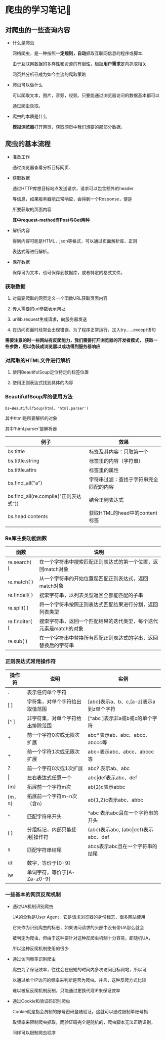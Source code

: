 # 爬虫的学习笔记:book:



## 对爬虫的一些查询内容

+ 什么是爬虫

  网络爬虫，是一种按照**一定规则，自动**抓取互联网信息的程序或脚本.

  由于互联网数据的多样性和资源的有限性，根据**用户需求**定向抓取相关

  网页并分析已成为如今主流的爬取策略

+ 爬虫可以做什么

  可以爬取文本，图片，音频，视频。只要能通过浏览器访问的数据基本都可以

  通过爬虫获取。

+ 爬虫的本质是什么

  **模拟浏览器**打开网页，获取网页中我们想要的那部分数据。





## 爬虫的基本流程

+ 准备工作

  通过浏览器查看分析目标网页.

  

+ 获取数据

  通过HTTP库想目标站点发送请求，请求可以包含额外的header

  等信息，如果服务器能正常响应，会得到一个Response，便是

  所要获取的页面内容

  **其中request-method有Post与Get两种**

  

+ 解析内容

  得到内容可能是HTML，json等格式，可以通过页面解析库、正则

  表达式等进行解析。

  

+ 保存数据

  保存可为文本，也可保存到数据库，或者特定的格式文件。



### 获取数据

1. 对需要爬取的网页定义一个函数URL获取页面内容

   

2. 传入需要的url参数表示网址

   

3. urllib.request生成请求，向服务器发送

   

4. 在访问页面时经常会出现错误，为了程序正常运行，加入try……except语句

   

**需要注意的时一些网站有反爬能力，我们需要打开浏览器的开发者模式，
获取一些参数，用以伪装成浏览器以成功得到服务器响应**



### 对爬取的HTML文件进行解析



1. 使用BeautifulSoup定位特定的标签位置

   

2. 使用正则表达式找到具体的内容





### BeautifulfSoup库的使用方法

`bs=BeautifulfSoup(html，'html.parser')`



其中html是所要解析的对象

其中'html.parser'是解析器



| 例子                                  | 效果                                   |
| ------------------------------------- | -------------------------------------- |
| bs.tittle                             | 标签及其内容：只取第一个               |
| bs.tittle.string                      | 标签里的内容（字符串）                 |
| bs.tittle.attrs                       | 标签里的属性                           |
| bs.find_all("a")                      | 字符串过滤：查找于字符串完全匹配的内容 |
| bs.find_all(re.compile("正则表达式")) | 结合正则表达式                         |
| bs.head.contents                      | 获取HTML的head中的content标签          |
|                                       |                                        |



### Re库主要功能函数

| 函数           | 说明                                                         |
| -------------- | ------------------------------------------------------------ |
| re.search( )   | 在一个字符串中搜索匹配正则表达式的第一个位置，返回match对象  |
| re.match( )    | 从一个字符串的开始位置起匹配正则表达式，返回match对象        |
| re.findall( )  | 搜索字符串，以列表类型返回全部能匹配的子串                   |
| re.split( )    | 将一个字符串按照正则表达式匹配结果进行分割，返回列表类型     |
| re.finditer( ) | 搜索字符串，返回一个匹配结果的迭代类型，每个迭代元素是match的对象 |
| re.sub( )      | 在一个字符串中替换所有匹配正则表达式的字串，返回替换后的字符串 |



### 正则表达式常用操作符

| 操作符 | 说明                             | 实例                                   |
| ------ | -------------------------------- | -------------------------------------- |
| .      | 表示任何单个字符                 |                                        |
| [ ]    | 字符集，对单个字符给出取值范围   | [abc]表示a、b、c,[a-z]表示a到z单个字符 |
| [^ ]   | 非字符集，对单个字符给出排除范围 | [^abc ]表示非a或b或c的单个字符         |
| *      | 前一个字符0次或无限次扩展        | abc*表示ab、abc、abcc、abccc等         |
| +      | 前一个字符1次或无限次扩展        | abc+表示abc、abcc、abccc等             |
| ?      | 前一个字符0次或1次扩展           | abc? 表示ab、abc                       |
| \|     | 左右表达式任意一个               | abc\|def表示abc、def                   |
| {m}    | 拓展前一个字符m次                | ab{2}c表示abbc                         |
| {m，n} | 拓展前一个字符m-n次（含n）       | ab{1,2}c表示abc、abbc                  |
| ^      | 匹配字符串开头                   | ^abc 表示abc且在一个字符串的开头       |
| ( )    | 分组标记，内部只能使用\|操作符   | (abc)表示abc,  (abc\|def)表示abc、def  |
| `$`    | 匹配字符串结尾                   | abc`$`表示abc且在一个字符串的结尾      |
| \d     | 数字，等价于[0-9]                |                                        |
| \w     | 单词字符，等价于[A-Za-z0-9]      |                                        |



### 一些基本的网页反爬机制

+ 通过UA机制识别爬虫

  UA的全称是User Agent，它是请求浏览器的身份标志，很多网站使用

  它来作为识别爬虫的标志，如果访问请求的头部中没有带UA那么就会

  被判定为爬虫，但由于这种要针对这种反爬虫机制十分容易，即随机UA，

  所以这种反爬机制使用的很少 

  

+ 通过访问频率识别爬虫

  爬虫为了保证效率，往往会在很短的时间内多次访问目标网站，所以可

  以通过单个IP访问的频率来判断是否为爬虫。并且，这种反爬方式比较

  难以被反反爬机制反制，只能通过更换代理IP来保证效率

  

+ 通过Cookie和验证码识别爬虫

  Cookie就是指会员制的账号密码登陆验证，这就可以通过限制单账号抓

  取频率来限制爬虫抓取，而验证码完全是随机的，爬虫脚本无法正确识别，

  同样可以限制爬虫程序
